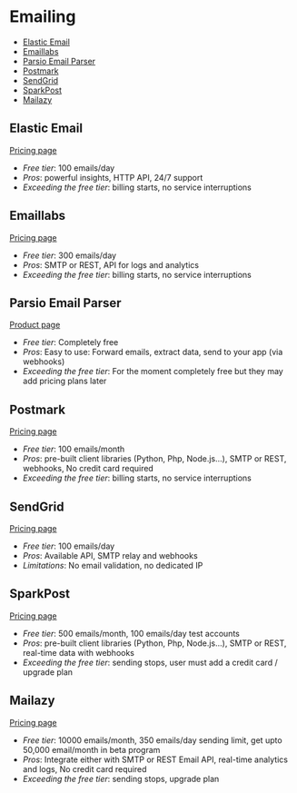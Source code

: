 # Emailing

<!-- TOC depthFrom:2 -->

- [Elastic Email](#elastic-email)
- [Emaillabs](#emaillabs)
- [Parsio Email Parser](#parsio-email-parser)
- [Postmark](#postmark)
- [SendGrid](#sendgrid)
- [SparkPost](#sparkpost)
- [Mailazy](#mailazy)

<!-- /TOC -->

## Elastic Email

[Pricing page](https://elasticemail.com/email-api-pricing)

* *Free tier*: 100 emails/day
* *Pros*: powerful insights, HTTP API, 24/7 support
* *Exceeding the free tier*: billing starts, no service interruptions

## Emaillabs

[Pricing page](https://emaillabs.io/en/pricing/)

* *Free tier*: 300 emails/day
* *Pros*: SMTP or REST, API for logs and analytics
* *Exceeding the free tier*: billing starts, no service interruptions

## Parsio Email Parser

[Product page](https://parsio.io)

* *Free tier*: Completely free
* *Pros*: Easy to use: Forward emails, extract data, send to your app (via webhooks)
* *Exceeding the free tier*: For the moment completely free but they may add pricing plans later

## Postmark

[Pricing page](https://postmarkapp.com/pricing)

* *Free tier*: 100 emails/month
* *Pros*: pre-built client libraries (Python, Php, Node.js...), SMTP or REST, webhooks, No credit card required
* *Exceeding the free tier*: billing starts, no service interruptions

## SendGrid

[Pricing page](https://sendgrid.com/pricing/)

* *Free tier*: 100 emails/day
* *Pros*: Available API, SMTP relay and webhooks
* *Limitations*: No email validation, no dedicated IP

## SparkPost

[Pricing page](https://www.sparkpost.com/pricing/)

* *Free tier*: 500 emails/month, 100 emails/day test accounts
* *Pros*: pre-built client libraries (Python, Php, Node.js...), SMTP or REST, real-time data with webhooks
* *Exceeding the free tier*: sending stops, user must add a credit card / upgrade plan

## Mailazy

[Pricing page](https://mailazy.com/pricing.html)

* *Free tier*: 10000 emails/month, 350 emails/day sending limit, get upto 50,000 email/month in beta program
* *Pros*: Integrate either with SMTP or REST Email API, real-time analytics and logs, No credit card required
* *Exceeding the free tier*: sending stops, upgrade plan
